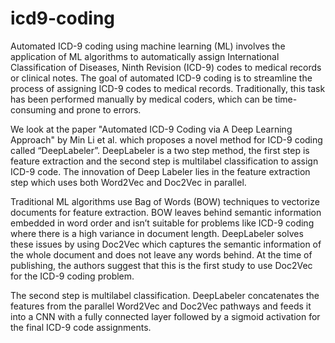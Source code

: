 # icd9-coding

Automated ICD-9 coding using machine learning (ML) involves the application of ML algorithms to automatically assign International Classification of Diseases, Ninth Revision (ICD-9) codes to medical records or clinical notes. The goal of automated ICD-9 coding is to streamline the process of assigning ICD-9 codes to medical records. Traditionally, this task has been performed manually by medical coders, which can be time-consuming and prone to errors.

We look at the paper "Automated ICD-9 Coding via A Deep Learning Approach" by Min Li et al. which proposes a novel method for ICD-9 coding called “DeepLabeler”. DeepLabeler is a two step method, the first step is feature extraction and the second step is multilabel classification to assign ICD-9 code. The innovation of Deep Labeler lies in the feature extraction step which uses both Word2Vec and Doc2Vec in parallel.

Traditional ML algorithms use Bag of Words (BOW) techniques to vectorize documents for feature extraction. BOW leaves behind semantic information embedded in word order and isn’t suitable for problems like ICD-9 coding where there is a high variance in document length. DeepLabeler solves these issues by using Doc2Vec which captures the semantic information of the whole document and does not leave any words behind. At the time of publishing, the authors suggest that this is the first study to use Doc2Vec for the ICD-9 coding problem.

The second step is multilabel classification. DeepLabeler concatenates the features from the parallel Word2Vec and Doc2Vec pathways and feeds it into a CNN with a fully connected layer followed by a sigmoid activation for the final ICD-9 code assignments.
